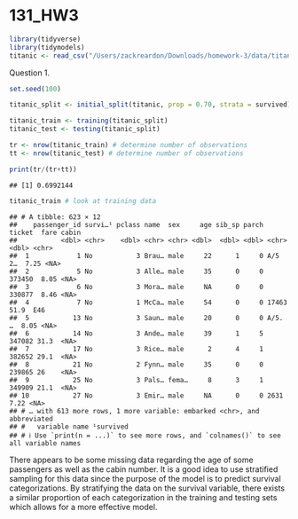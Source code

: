 131_HW3
================

``` r
library(tidyverse)
library(tidymodels)
titanic <- read_csv("/Users/zackreardon/Downloads/homework-3/data/titanic.csv")
```

Question 1.

``` r
set.seed(100)

titanic_split <- initial_split(titanic, prop = 0.70, strata = survived)

titanic_train <- training(titanic_split)
titanic_test <- testing(titanic_split)

tr <- nrow(titanic_train) # determine number of observations
tt <- nrow(titanic_test) # determine number of observations

print(tr/(tr+tt))
```

    ## [1] 0.6992144

``` r
titanic_train # look at training data
```

    ## # A tibble: 623 × 12
    ##    passenger_id survi…¹ pclass name  sex     age sib_sp parch ticket  fare cabin
    ##           <dbl> <chr>    <dbl> <chr> <chr> <dbl>  <dbl> <dbl> <chr>  <dbl> <chr>
    ##  1            1 No           3 Brau… male     22      1     0 A/5 2…  7.25 <NA> 
    ##  2            5 No           3 Alle… male     35      0     0 373450  8.05 <NA> 
    ##  3            6 No           3 Mora… male     NA      0     0 330877  8.46 <NA> 
    ##  4            7 No           1 McCa… male     54      0     0 17463  51.9  E46  
    ##  5           13 No           3 Saun… male     20      0     0 A/5. …  8.05 <NA> 
    ##  6           14 No           3 Ande… male     39      1     5 347082 31.3  <NA> 
    ##  7           17 No           3 Rice… male      2      4     1 382652 29.1  <NA> 
    ##  8           21 No           2 Fynn… male     35      0     0 239865 26    <NA> 
    ##  9           25 No           3 Pals… fema…     8      3     1 349909 21.1  <NA> 
    ## 10           27 No           3 Emir… male     NA      0     0 2631    7.22 <NA> 
    ## # … with 613 more rows, 1 more variable: embarked <chr>, and abbreviated
    ## #   variable name ¹​survived
    ## # ℹ Use `print(n = ...)` to see more rows, and `colnames()` to see all variable names

There appears to be some missing data regarding the age of some
passengers as well as the cabin number. It is a good idea to use
stratified sampling for this data since the purpose of the model is to
predict survival categorizations. By stratifying the data on the
survival variable, there exists a similar proportion of each
categorization in the training and testing sets which allows for a more
effective model.
